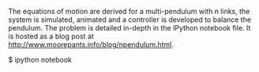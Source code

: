 The equations of motion are derived for a multi-pendulum with n links, the
system is simulated, animated and a controller is developed to balance the
pendulum. The problem is detailed in-depth in the IPython notebook file. It is
hosted as a blog post at http://www.moorepants.info/blog/npendulum.html.

$ ipython notebook
